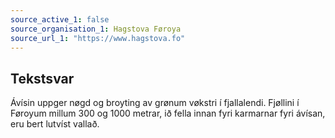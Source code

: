 ```yaml
---
source_active_1: false
source_organisation_1: Hagstova Føroya
source_url_1: "https://www.hagstova.fo"
---
```

## Tekstsvar  
Ávísin uppger nøgd og broyting av grønum vøkstri í fjallalendi. Fjøllini í Føroyum millum 300 og 1000 metrar, ið fella innan fyri karmarnar fyri ávísan, eru bert lutvíst vallað.
